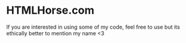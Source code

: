 # HTMLHorse.com

If you are interested in using some of my code, feel free to use but its ethically better to mention my name <3
